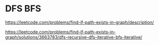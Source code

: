 # DFS BFS

https://leetcode.com/problems/find-if-path-exists-in-graph/description/

https://leetcode.com/problems/find-if-path-exists-in-graph/solutions/3663783/dfs-recursive-dfs-iterative-bfs-iterative/
